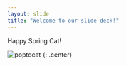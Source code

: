 ```yaml
---
layout: slide
title: "Welcome to our slide deck!"
---
```


Happy Spring Cat!

![poptocat](https://octodex.github.com/images/poptocat.png)
{: .center}
